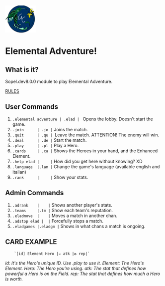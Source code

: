 ![alt text](https://github.com/giovannetor/Trinacry/blob/main/perlogo_small.png)

# Elemental Adventure!
## What is it?
Sopel.dev8.0.0 module to play Elemental Adventure. 

[RULES](https://webchat.duckie.chat/uploads/2ab66fbf957ab02d/paste.txt)

## User Commands
1. `.elemental adventure | .elad | ` Opens the lobby. Doesn't start the game.
2. `.join      | .jo |` Joins the match.
3. `.quit      | .qu | `Leave the match. ATTENTION! The enemy will win.
4. `.deal      | .de |` Start the match.
5. `.play      | .pl |` Play a Hero.
6. `.cards     | .ca |` Shows the Heroes in your hand, and the Enhanced Element.
7. `.help elad |     |` How did you get here without knowing? XD
8. `.language  |.lan |` Change the game's language (available english and italian)
9. `.rank      |     |` Show your stats.

## Admin Commands
1. `.adrank    |    |` Shows another player's stats.
2. `.teams     |.tm |` Show each team's reputation.
3. `.eladmove  |    |` Moves a match in another chan.
4. `.adstop elad |  |` Forcefully stops a match.
5. `.eladgames |.eladgm |` Shows in what chans a match is ongoing.

## CARD EXAMPLE

        `[id] Element Hero |⚔ atk |✪ rep|`

_id: It's the Hero's unique ID. Use .play <id> to use it.
Element: The Hero's Element.
Hero: The Hero you're using.
atk: The stat that defines how powerful a Hero is on the Field.
rep: The stat that defines how much a Hero is worth._
